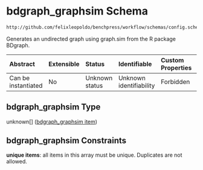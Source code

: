# bdgraph_graphsim Schema

```txt
http://github.com/felixleopoldo/benchpress/workflow/schemas/config.schema.json#/properties/resources/properties/graph/properties/bdgraph_graphsim
```

Generates an undirected graph using graph.sim from the R package BDgraph.

| Abstract            | Extensible | Status         | Identifiable            | Custom Properties | Additional Properties | Access Restrictions | Defined In                                                       |
| :------------------ | :--------- | :------------- | :---------------------- | :---------------- | :-------------------- | :------------------ | :--------------------------------------------------------------- |
| Can be instantiated | No         | Unknown status | Unknown identifiability | Forbidden         | Allowed               | none                | [config.schema.json*](config.schema.json "open original schema") |

## bdgraph_graphsim Type

unknown\[] ([bdgraph_graphsim item](config-definitions-bdgraph_graphsim-item.md))

## bdgraph_graphsim Constraints

**unique items**: all items in this array must be unique. Duplicates are not allowed.
